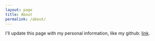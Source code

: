 ```yaml
---
layout: page
title: About
permalink: /about/
---
```


I'll update this page with my personal information, like my github: [link](https://github.com/Noeloikeau).
